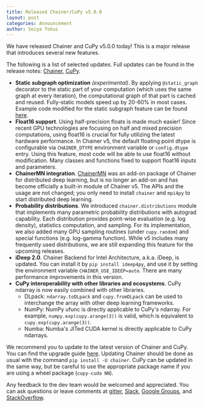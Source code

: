 ```yaml
---
title: Released Chainer/CuPy v5.0.0
layout: post
categories: Announcement
author: Seiya Tokui
---
```


We have released Chainer and CuPy v5.0.0 today!
This is a major release that introduces several new features.

The following is a list of selected updates. Full updates can be found in the release notes: [Chainer](https://github.com/chainer/chainer/releases/tags/v5.0.0), [CuPy](https://github.com/cupy/cupy/releases/tag/v5.0.0).

- **Static subgraph optimization** *(experimental)*.
  By applying `@static_graph` decorator to the static part of your computation (which uses the same graph at every iteration), the computational graph of that part is cached and reused.
  Fully-static models speed up by 20-60% in most cases.
  Example code modified for the static subgraph feature can be found [here](https://github.com/chainer/chainer/tree/v5/examples/static_graph_optimizations).
- **Float16 support**.
  Using half-precision floats is made much easier!
  Since recent GPU technologies are focusing on half and mixed precision computations, using float16 is crucial for fully utilizing the latest hardware performance.
  In Chainer v5, the default floating point dtype is configurable via `CHAINER_DTYPE` environment variable or `config.dtype` entry.
  Using this feature, most code will be able to use float16 without modification.
  Many classes and functions fixed to support float16 inputs and parameters.
- **ChainerMN integration**.
  [ChainerMN](https://github.com/chainer/chainermn) was an add-on package of Chainer for distributed deep learning,
  but is no longer an add-on and has become officially a built-in module of Chainer v5.
  The APIs and the usage are not changed; you only need to install `chainer` and `mpi4py` to start distributed deep learning.
- **Probability distributions**.
  We introduced `chainer.distributions` module that implements many parametric probability distributions with autograd capability.
  Each distribution provides point-wise evaluation (e.g. log density), statistics computation, and sampling.
  For its implementation, we also added many GPU sampling routines (under `cupy.random`) and special functions (e.g. log-gamma function).
  While v5 includes many frequently used distributions, we are still expanding this feature for the upcoming releases.
- **iDeep 2.0**.
  Chainer Backend for Intel Architecture, a.k.a. iDeep, is updated.
  You can install it by `pip install ideep4py`, and use it by setting the environment variable `CHAINER_USE_IDEEP=auto`.
  There are many performance improvements in this version.
- **CuPy interoperability with other libraries and ecosystems**.
  CuPy ndarray is now easily combined with other libraries.
  - DLpack: `ndarray.toDLpack` and `cupy.fromDLpack` can be used to interchange the array with other deep learning frameworks.
  - NumPy: NumPy ufunc is directly applicable to CuPy's ndarray. For example, `numpy.exp(cupy.arange(3))` is valid, which is equivalent to `cupy.exp(cupy.arange(3))`.
  - Numba: Numba's JITed CUDA kernel is directly applicable to CuPy ndarrays.

We recommend you to update to the latest version of Chainer and CuPy.
You can find the upgrade guide [here](https://docs.chainer.org/en/latest/upgrade.html).
Updating Chainer should be done as usual with the command `pip install -U chainer`.
CuPy can be updated in the same way, but be careful to use the appropriate package name if you are using a wheel package (`cupy-cuda
NN`).

Any feedback to the dev team would be welcomed and appreciated.
You can ask questions or leave comments at [gitter](https://gitter.im/chainer), [Slack](https://bit.ly/join-chainer-slack), [Google Groups](https://groups.google.com/forum/#!forum/chainer), and [StackOverflow](https://stackoverflow.com/questions/tagged/chainer).

